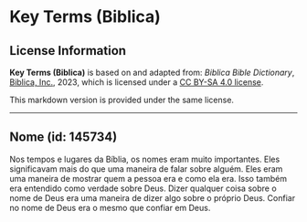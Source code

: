 # Key Terms (Biblica)

## License Information

**Key Terms (Biblica)** is based on and adapted from: _Biblica Bible Dictionary_, [Biblica, Inc.](https://www.biblica.com/), 2023, which is licensed under a [CC BY-SA 4.0 license](https://creativecommons.org/licenses/by-sa/4.0/legalcode.en).

This markdown version is provided under the same license.



--------------------------------

## Nome (id: 145734)

Nos tempos e lugares da Bíblia, os nomes eram muito importantes. Eles significavam mais do que uma maneira de falar sobre alguém. Eles eram uma maneira de mostrar quem a pessoa era e como ela era. Isso também era entendido como verdade sobre Deus. Dizer qualquer coisa sobre o nome de Deus era uma maneira de dizer algo sobre o próprio Deus. Confiar no nome de Deus era o mesmo que confiar em Deus.


